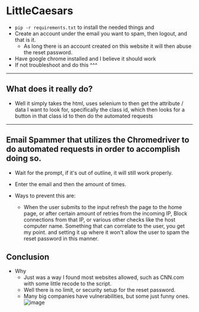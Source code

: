 # LittleCaesars
- `pip -r requirements.txt` to install the needed things and 
- Create an account under the email you want to spam, then logout, and that is it.
  - As long there is an account created on this website it will then abuse the reset password. 
- Have google chrome installed and I believe it should work
- If not troubleshoot and do this ^^^
----
## What does it really do?
  - Well it simply takes the html, uses selenium to then get the attribute / data I want to look for, specifically the class id, which then looks for a button in that class id to then do the automated requests
----
## Email Spammer that utilizes the Chromedriver to do automated requests in order to accomplish doing so.
  - Wait for the prompt, if it's out of outline, it will still work properly.
  - Enter the email and then the amount of times.

- Ways to prevent this are:
  - When the user submits to the input refresh the page to the home page, or after certain amount of retries from the incoming IP, Block connections from that IP, or various other checks like the host computer name. Something that can correlate to the user, you get my point. and setting it up where it won't allow the user to spam the reset password in this manner.
  
## Conclusion
  - Why 
    - Just was a way I found most websites allowed, such as CNN.com with some little recode to the script.
    - Well there is no limit, or security setup for the reset password.
    - Many big companies have vulnerabilities, but some just funny ones.
![image](https://github.com/Daulaires/ResetPasswordSpammer/assets/102845355/19f39580-0527-4314-92b9-78c3dd1c91f6)

